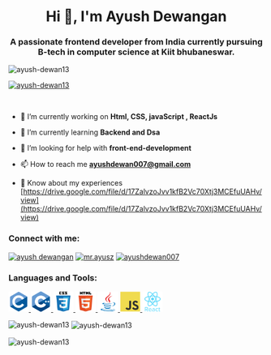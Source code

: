 <h1 align="center">Hi 👋, I'm Ayush Dewangan</h1>
<h3 align="center">A passionate frontend developer from India currently pursuing B-tech in computer science at Kiit bhubaneswar.</h3>

<p align="left"> <img src="https://komarev.com/ghpvc/?username=ayush-dewan13&label=Profile%20views&color=0e75b6&style=flat" alt="ayush-dewan13" /> </p>

<p align="left"> <a href="https://github.com/ryo-ma/github-profile-trophy"><img src="https://github-profile-trophy.vercel.app/?username=ayush-dewan13" alt="ayush-dewan13" /></a> </p>

<p align="left"> <a href="https://twitter.com/" target="blank"><img src="https://img.shields.io/twitter/follow/?logo=twitter&style=for-the-badge" alt="" /></a> </p>

- 🔭 I’m currently working on **Html, CSS, javaScript , ReactJs**

- 🌱 I’m currently learning **Backend and Dsa**

- 🤝 I’m looking for help with **front-end-development**

- 📫 How to reach me **ayushdewan007@gmail.com**

- 📄 Know about my experiences [https://drive.google.com/file/d/17ZalvzoJvv1kfB2Vc70Xtj3MCEfuUAHv/view](https://drive.google.com/file/d/17ZalvzoJvv1kfB2Vc70Xtj3MCEfuUAHv/view)

<h3 align="left">Connect with me:</h3>
<p align="left">
<a href="https://linkedin.com/in/ayush dewangan" target="blank"><img align="center" src="https://raw.githubusercontent.com/rahuldkjain/github-profile-readme-generator/master/src/images/icons/Social/linked-in-alt.svg" alt="ayush dewangan" height="30" width="40" /></a>
<a href="https://instagram.com/mr.ayusz" target="blank"><img align="center" src="https://raw.githubusercontent.com/rahuldkjain/github-profile-readme-generator/master/src/images/icons/Social/instagram.svg" alt="mr.ayusz" height="30" width="40" /></a>
<a href="https://www.hackerrank.com/ayushdewan007" target="blank"><img align="center" src="https://raw.githubusercontent.com/rahuldkjain/github-profile-readme-generator/master/src/images/icons/Social/hackerrank.svg" alt="ayushdewan007" height="30" width="40" /></a>
</p>

<h3 align="left">Languages and Tools:</h3>
<p align="left"> <a href="https://www.cprogramming.com/" target="_blank" rel="noreferrer"> <img src="https://raw.githubusercontent.com/devicons/devicon/master/icons/c/c-original.svg" alt="c" width="40" height="40"/> </a> <a href="https://www.w3schools.com/cpp/" target="_blank" rel="noreferrer"> <img src="https://raw.githubusercontent.com/devicons/devicon/master/icons/cplusplus/cplusplus-original.svg" alt="cplusplus" width="40" height="40"/> </a> <a href="https://www.w3schools.com/css/" target="_blank" rel="noreferrer"> <img src="https://raw.githubusercontent.com/devicons/devicon/master/icons/css3/css3-original-wordmark.svg" alt="css3" width="40" height="40"/> </a> <a href="https://www.w3.org/html/" target="_blank" rel="noreferrer"> <img src="https://raw.githubusercontent.com/devicons/devicon/master/icons/html5/html5-original-wordmark.svg" alt="html5" width="40" height="40"/> </a> <a href="https://www.java.com" target="_blank" rel="noreferrer"> <img src="https://raw.githubusercontent.com/devicons/devicon/master/icons/java/java-original.svg" alt="java" width="40" height="40"/> </a> <a href="https://developer.mozilla.org/en-US/docs/Web/JavaScript" target="_blank" rel="noreferrer"> <img src="https://raw.githubusercontent.com/devicons/devicon/master/icons/javascript/javascript-original.svg" alt="javascript" width="40" height="40"/> </a> <a href="https://reactjs.org/" target="_blank" rel="noreferrer"> <img src="https://raw.githubusercontent.com/devicons/devicon/master/icons/react/react-original-wordmark.svg" alt="react" width="40" height="40"/> </a> </p>

<p><img align="left" src="https://github-readme-stats.vercel.app/api/top-langs?username=ayush-dewan13&show_icons=true&locale=en&layout=compact" alt="ayush-dewan13" /></p>

<p>&nbsp;<img align="center" src="https://github-readme-stats.vercel.app/api?username=ayush-dewan13&show_icons=true&locale=en" alt="ayush-dewan13" /></p>

<p><img align="center" src="https://github-readme-streak-stats.herokuapp.com/?user=ayush-dewan13&" alt="ayush-dewan13" /></p>
